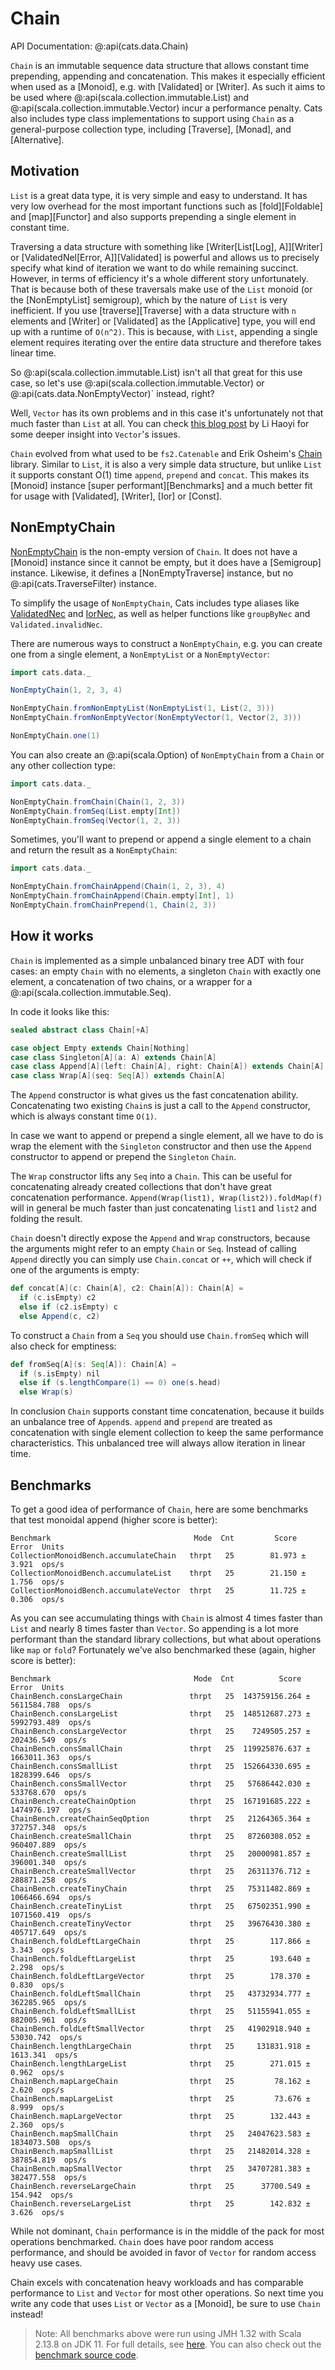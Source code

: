 # Chain

API Documentation: @:api(cats.data.Chain)

`Chain` is an immutable sequence data structure that allows constant time prepending, appending and concatenation.
This makes it especially efficient when used as a [Monoid], e.g. with [Validated] or [Writer].
As such it aims to be used where @:api(scala.collection.immutable.List) and @:api(scala.collection.immutable.Vector) incur a performance penalty.
Cats also includes type class implementations to support using `Chain` as a general-purpose collection type, including [Traverse], [Monad], and [Alternative].

## Motivation

`List` is a great data type, it is very simple and easy to understand.
It has very low overhead for the most important functions such as [fold][Foldable] and [map][Functor] and also supports prepending a single element in constant time.

Traversing a data structure with something like [Writer\[List\[Log\], A\]][Writer] or [ValidatedNel\[Error, A\]][Validated] is powerful and allows us to precisely specify what kind of iteration we want to do while remaining succinct.
However, in terms of efficiency it's a whole different story unfortunately.
That is because both of these traversals make use of the `List` monoid (or the [NonEmptyList] semigroup), which by the nature of `List` is very inefficient.
If you use [traverse][Traverse] with a data structure with `n` elements and [Writer] or [Validated] as the [Applicative] type, you will end up with a runtime of `O(n^2)`.
This is because, with `List`, appending a single element requires iterating over the entire data structure and therefore takes linear time.

So @:api(scala.collection.immutable.List) isn't all that great for this use case, so let's use @:api(scala.collection.immutable.Vector) or @:api(cats.data.NonEmptyVector)` instead, right?

Well, `Vector` has its own problems and in this case it's unfortunately not that much faster than `List` at all. You can check [this blog post](http://www.lihaoyi.com/post/BenchmarkingScalaCollections.html#vectors-are-ok) by Li Haoyi for some deeper insight into `Vector`'s issues.


`Chain` evolved from what used to be `fs2.Catenable` and Erik Osheim's [Chain](https://github.com/non/chain) library.
Similar to `List`, it is also a very simple data structure, but unlike `List` it supports constant O(1) time `append`, `prepend` and `concat`.
This makes its [Monoid] instance [super performant][Benchmarks] and a much better fit for usage with [Validated], [Writer], [Ior] or [Const].


## NonEmptyChain 

[NonEmptyChain][nec] is the non-empty version of `Chain`.
It does not have a [Monoid] instance since it cannot be empty, but it does have a [Semigroup] instance.
Likewise, it defines a [NonEmptyTraverse] instance, but no @:api(cats.TraverseFilter) instance.

To simplify the usage of `NonEmptyChain`, Cats includes type aliases like [ValidatedNec](validated.md#meeting-applicative) and [IorNec](ior.md#using-with-nonemptychain), as well as helper functions like `groupByNec` and `Validated.invalidNec`.

There are numerous ways to construct a `NonEmptyChain`, e.g. you can create one from a single element, a `NonEmptyList` or a `NonEmptyVector`:

```scala mdoc
import cats.data._

NonEmptyChain(1, 2, 3, 4)

NonEmptyChain.fromNonEmptyList(NonEmptyList(1, List(2, 3)))
NonEmptyChain.fromNonEmptyVector(NonEmptyVector(1, Vector(2, 3)))

NonEmptyChain.one(1)
```



You can also create an @:api(scala.Option) of `NonEmptyChain` from a `Chain` or any other collection type:

```scala mdoc
import cats.data._

NonEmptyChain.fromChain(Chain(1, 2, 3))
NonEmptyChain.fromSeq(List.empty[Int])
NonEmptyChain.fromSeq(Vector(1, 2, 3))
```

Sometimes, you'll want to prepend or append a single element to a chain and return the result as a `NonEmptyChain`:

```scala mdoc
import cats.data._

NonEmptyChain.fromChainAppend(Chain(1, 2, 3), 4)
NonEmptyChain.fromChainAppend(Chain.empty[Int], 1)
NonEmptyChain.fromChainPrepend(1, Chain(2, 3))
```
## How it works

`Chain` is implemented as a simple unbalanced binary tree ADT with four cases:
an empty `Chain` with no elements, a singleton `Chain` with exactly one element, a concatenation of two chains, or a wrapper for a @:api(scala.collection.immutable.Seq).

In code it looks like this:

```scala mdoc
sealed abstract class Chain[+A]

case object Empty extends Chain[Nothing]
case class Singleton[A](a: A) extends Chain[A]
case class Append[A](left: Chain[A], right: Chain[A]) extends Chain[A]
case class Wrap[A](seq: Seq[A]) extends Chain[A]
```

The `Append` constructor is what gives us the fast concatenation ability.
Concatenating two existing `Chain`s is just a call to the `Append` constructor, which is always constant time `O(1)`.

In case we want to append or prepend a single element,
 all we have to do is wrap the element with the `Singleton` constructor and then use the `Append` constructor to append or prepend the `Singleton` `Chain`.

The `Wrap` constructor lifts any `Seq` into a `Chain`.
This can be useful for concatenating already created collections that don't have great concatenation performance.
`Append(Wrap(list1), Wrap(list2)).foldMap(f)` will in general be much faster than just concatenating `list1` and `list2` and folding the result.

`Chain` doesn't directly expose the `Append` and `Wrap` constructors, because the arguments might refer to an empty `Chain` or `Seq`.
Instead of calling `Append` directly you can simply use `Chain.concat` or `++`, which will check if one of the arguments is empty:

```scala
def concat[A](c: Chain[A], c2: Chain[A]): Chain[A] =
  if (c.isEmpty) c2
  else if (c2.isEmpty) c
  else Append(c, c2)
```

To construct a `Chain` from a `Seq` you should use `Chain.fromSeq` which will also check for emptiness:

```scala
def fromSeq[A](s: Seq[A]): Chain[A] =
  if (s.isEmpty) nil
  else if (s.lengthCompare(1) == 0) one(s.head)
  else Wrap(s)
```

In conclusion `Chain` supports constant time concatenation, because it builds an unbalance tree of `Append`s.
`append` and `prepend` are treated as concatenation with single element collection to keep the same performance characteristics.
This unbalanced tree will always allow iteration in linear time. 

## Benchmarks

To get a good idea of performance of `Chain`, here are some benchmarks that test monoidal append (higher score is better):

```
Benchmark                                Mode  Cnt         Score         Error  Units
CollectionMonoidBench.accumulateChain   thrpt   25        81.973 ±       3.921  ops/s
CollectionMonoidBench.accumulateList    thrpt   25        21.150 ±       1.756  ops/s
CollectionMonoidBench.accumulateVector  thrpt   25        11.725 ±       0.306  ops/s
```

As you can see accumulating things with `Chain` is almost 4 times faster than `List` and nearly 8 times faster than `Vector`.
So appending is a lot more performant than the standard library collections, but what about operations like `map` or `fold`?
Fortunately we've also benchmarked these (again, higher score is better):

```
Benchmark                                Mode  Cnt          Score         Error  Units
ChainBench.consLargeChain               thrpt   25  143759156.264 ± 5611584.788  ops/s
ChainBench.consLargeList                thrpt   25  148512687.273 ± 5992793.489  ops/s
ChainBench.consLargeVector              thrpt   25    7249505.257 ±  202436.549  ops/s
ChainBench.consSmallChain               thrpt   25  119925876.637 ± 1663011.363  ops/s
ChainBench.consSmallList                thrpt   25  152664330.695 ± 1828399.646  ops/s
ChainBench.consSmallVector              thrpt   25   57686442.030 ±  533768.670  ops/s
ChainBench.createChainOption            thrpt   25  167191685.222 ± 1474976.197  ops/s
ChainBench.createChainSeqOption         thrpt   25   21264365.364 ±  372757.348  ops/s
ChainBench.createSmallChain             thrpt   25   87260308.052 ±  960407.889  ops/s
ChainBench.createSmallList              thrpt   25   20000981.857 ±  396001.340  ops/s
ChainBench.createSmallVector            thrpt   25   26311376.712 ±  288871.258  ops/s
ChainBench.createTinyChain              thrpt   25   75311482.869 ± 1066466.694  ops/s
ChainBench.createTinyList               thrpt   25   67502351.990 ± 1071560.419  ops/s
ChainBench.createTinyVector             thrpt   25   39676430.380 ±  405717.649  ops/s
ChainBench.foldLeftLargeChain           thrpt   25        117.866 ±       3.343  ops/s
ChainBench.foldLeftLargeList            thrpt   25        193.640 ±       2.298  ops/s
ChainBench.foldLeftLargeVector          thrpt   25        178.370 ±       0.830  ops/s
ChainBench.foldLeftSmallChain           thrpt   25   43732934.777 ±  362285.965  ops/s
ChainBench.foldLeftSmallList            thrpt   25   51155941.055 ±  882005.961  ops/s
ChainBench.foldLeftSmallVector          thrpt   25   41902918.940 ±   53030.742  ops/s
ChainBench.lengthLargeChain             thrpt   25     131831.918 ±    1613.341  ops/s
ChainBench.lengthLargeList              thrpt   25        271.015 ±       0.962  ops/s
ChainBench.mapLargeChain                thrpt   25         78.162 ±       2.620  ops/s
ChainBench.mapLargeList                 thrpt   25         73.676 ±       8.999  ops/s
ChainBench.mapLargeVector               thrpt   25        132.443 ±       2.360  ops/s
ChainBench.mapSmallChain                thrpt   25   24047623.583 ± 1834073.508  ops/s
ChainBench.mapSmallList                 thrpt   25   21482014.328 ±  387854.819  ops/s
ChainBench.mapSmallVector               thrpt   25   34707281.383 ±  382477.558  ops/s
ChainBench.reverseLargeChain            thrpt   25      37700.549 ±     154.942  ops/s
ChainBench.reverseLargeList             thrpt   25        142.832 ±       3.626  ops/s
```

While not dominant, `Chain` performance is in the middle of the pack for most operations benchmarked. 
`Chain` does have poor random access performance, and should be avoided in favor of `Vector` for random access heavy use cases.

Chain excels with concatenation heavy workloads and has comparable performance to `List` and `Vector` for most other operations. 
So next time you write any code that uses `List` or `Vector` as a [Monoid], be sure to use `Chain` instead!

> Note: All benchmarks above were run using JMH 1.32 with Scala 2.13.8 on JDK 11. 
For full details, see [here](https://github.com/typelevel/cats/pull/4264).
You can also check out the [benchmark source code](https://github.com/typelevel/cats/blob/v@VERSION@/bench/src/main/scala/cats/bench).


[nec]: @API_LINK_BASE@/cats/data/index.html#NonEmptyChain:cats.data.NonEmptyChainImpl.type